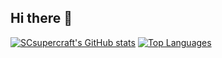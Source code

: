 ## Hi there 👋

[![SCsupercraft's GitHub stats](https://github-readme-stats.vercel.app/api?username=scsupercraft)](https://github.com/anuraghazra/github-readme-stats)
[![Top Languages](https://github-readme-stats.vercel.app/api/top-langs/?username=scsupercraft)](https://github.com/anuraghazra/github-readme-stats)

<!--
Woah, a secret message!
-->
